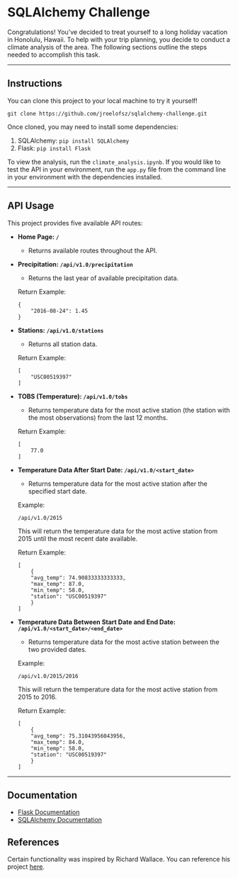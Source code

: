 # SQLAlchemy Challenge

Congratulations! You've decided to treat yourself to a long holiday vacation in Honolulu, Hawaii. To help with your trip planning, you decide to conduct a climate analysis of the area. The following sections outline the steps needed to accomplish this task.

<hr>

## Instructions


You can clone this project to your local machine to try it yourself!


`git clone https://github.com/jroelofsz/sqlalchemy-challenge.git`


Once cloned, you may need to install some dependencies:

1. SQLAlchemy: `pip install SQLAlchemy`
2. Flask: `pip install Flask`

To view the analysis, run the `climate_analysis.ipynb`. If you would like to test the API in your environment, run the `app.py` file from the command line in your environment with the dependencies installed.

<hr>

## API Usage

This project provides five available API routes:

- **Home Page: `/`**
    - Returns available routes throughout the API.

- **Precipitation: `/api/v1.0/precipitation`**
    - Returns the last year of available precipitation data.

    Return Example:

    ```
    {
        "2016-08-24": 1.45
    }
    ```

- **Stations: `/api/v1.0/stations`**
    - Returns all station data.

    Return Example:

    ```
    [
        "USC00519397"
    ]
    ```

- **TOBS (Temperature): `/api/v1.0/tobs`**
    - Returns temperature data for the most active station (the station with the most observations) from the last 12 months.

    Return Example:
    ```
    [
        77.0
    ]   
    ```

- **Temperature Data After Start Date: `/api/v1.0/<start_date>`**
    - Returns temperature data for the most active station after the specified start date.

    Example:
    ```
    /api/v1.0/2015
    ```
    This will return the temperature data for the most active station from 2015 until the most recent date available.

    Return Example:
    ```
    [
        {
        "avg_temp": 74.90833333333333,
        "max_temp": 87.0,
        "min_temp": 58.0,
        "station": "USC00519397"
        }
    ]
    ```

- **Temperature Data Between Start Date and End Date: `/api/v1.0/<start_date>/<end_date>`**
    - Returns temperature data for the most active station between the two provided dates.

    Example:
    ```
    /api/v1.0/2015/2016
    ```
    This will return the temperature data for the most active station from 2015 to 2016.

    Return Example:
    ```
    [
        {
        "avg_temp": 75.31043956043956,
        "max_temp": 84.0,
        "min_temp": 58.0,
        "station": "USC00519397"
        }
    ]   
    ```

<hr>

## Documentation

- [Flask Documentation](https://flask.palletsprojects.com/en/3.0.x/)
- [SQLAlchemy Documentation](https://docs.sqlalchemy.org/en/20/)

## References

Certain functionality was inspired by Richard Wallace. You can reference his project [here](https://github.com/Cenbull70/sqlalchemy-challenge).
